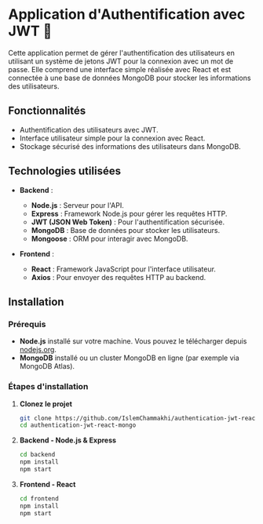 # Application d'Authentification avec JWT 🚀

Cette application permet de gérer l'authentification des utilisateurs en utilisant un système de jetons JWT pour la connexion avec un mot de passe. Elle comprend une interface simple réalisée avec React et est connectée à une base de données MongoDB pour stocker les informations des utilisateurs.

## Fonctionnalités

- Authentification des utilisateurs avec JWT.
- Interface utilisateur simple pour la connexion avec React.
- Stockage sécurisé des informations des utilisateurs dans MongoDB.

## Technologies utilisées

- **Backend** :
  - **Node.js** : Serveur pour l'API.
  - **Express** : Framework Node.js pour gérer les requêtes HTTP.
  - **JWT (JSON Web Token)** : Pour l'authentification sécurisée.
  - **MongoDB** : Base de données pour stocker les utilisateurs.
  - **Mongoose** : ORM pour interagir avec MongoDB.

- **Frontend** :
  - **React** : Framework JavaScript pour l'interface utilisateur.
  - **Axios** : Pour envoyer des requêtes HTTP au backend.

## Installation

### Prérequis

- **Node.js** installé sur votre machine. Vous pouvez le télécharger depuis [nodejs.org](https://nodejs.org/).
- **MongoDB** installé ou un cluster MongoDB en ligne (par exemple via MongoDB Atlas).

### Étapes d'installation

1. **Clonez le projet**
   ```bash
   git clone https://github.com/IslemChammakhi/authentication-jwt-react-mongo.git
   cd authentication-jwt-react-mongo
   
2. **Backend - Node.js & Express**
   ```bash
   cd backend
   npm install
   npm start
3. **Frontend - React**
   ```bash
   cd frontend
   npm install
   npm start
